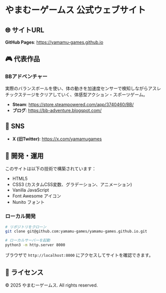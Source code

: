 # やまむーゲームス 公式ウェブサイト

## 🌐 サイトURL

**GitHub Pages**: https://yamamu-games.github.io

## 🎮 代表作品

### BBアドベンチャー
実際のバランスボールを使い、体の動きを加速度センサーで検知しながらアスレチックステージをクリアしていく、体感型アクション・スポーツゲーム。

- **Steam**: https://store.steampowered.com/app/3740460/BB/
- **ブログ**: https://bb-adventure.blogspot.com/

## 📱 SNS

- **X (旧Twitter)**: https://x.com/yamamugames

## 🚀 開発・運用

このサイトは以下の技術で構築されています：

- HTML5
- CSS3 (カスタムCSS変数、グラデーション、アニメーション)
- Vanilla JavaScript
- Font Awesome アイコン
- Nunito フォント

### ローカル開発

```bash
# リポジトリをクローン
git clone git@github.com:yamamu-games/yamamu-games.github.io.git

# ローカルサーバーを起動
python3 -m http.server 8000
```

ブラウザで `http://localhost:8000` にアクセスしてサイトを確認できます。

## 📄 ライセンス

© 2025 やまむーゲームス. All rights reserved.
